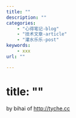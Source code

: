 ```yaml
---
title: ""
description: ""
categories:
    - "心得笔记-blog"
    - "技术文章-article"
    - "灌水乐乐-post"
keywords:
    - xxx
url: ""

---
```


# title: ""
by bihai of http://tyche.cc


